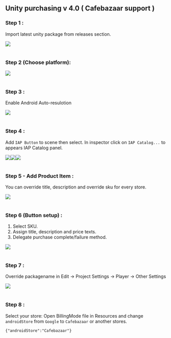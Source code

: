 ## Unity purchasing v 4.0 ( Cafebazaar support )



### Step 1 :
Import latest unity package from releases section.


<img src="https://github.com/manjav/unitypurchasing-cafebazaar/blob/master/images/Unity-package.png?raw=true"/><br/><br/>

### Step 2 (Choose platform): 
<img src="https://github.com/manjav/unitypurchasing-cafebazaar/blob/master/images/Choose-platform.png?raw=true"/><br/><br/>

### Step 3 :
Enable Android Auto-resulotion

<img src="https://github.com/manjav/unitypurchasing-cafebazaar/blob/master/images/Auto-resulotion.png?raw=true"/><br/><br/>

### Step 4 :
Add `IAP Button` to scene then select. In inspector click on `IAP Catalog...` to appears IAP Catalog panel.

<img src="https://github.com/manjav/unitypurchasing-cafebazaar/blob/master/images/Button-add.png?raw=true"/><img src="https://github.com/manjav/unitypurchasing-cafebazaar/blob/master/images/Button-inspector.png?raw=true"/><img src="https://github.com/manjav/unitypurchasing-cafebazaar/blob/master/images/Catalog.png?raw=true"/><br/><br/>

### Step 5 - Add Product Item :
You can override title, description and override sku for every store.

<img src="https://github.com/manjav/unitypurchasing-cafebazaar/blob/master/images/Catalog-fill.png?raw=true"/><br/><br/>

### Step 6 (Button setup) :
1. Select SKU.
2. Assign title, description and price texts.
3. Delegate purchase complete/failure method.

<img src="https://github.com/manjav/unitypurchasing-cafebazaar/blob/master/images/Button-setup.png?raw=true"/><br/><br/>

### Step 7 :
Override packagename in Edit -> Project Settings -> Player -> Other Settings

<img src="https://github.com/manjav/unitypurchasing-cafebazaar/blob/master/images/Override-packagename.png?raw=true"/><br/><br/>

### Step 8 :
Select your store: Open BillingMode file in Resources and change `androidStore` from `Google` to `Cafebazaar` or another stores.
```
{"androidStore":"Cafebazaar"}
```